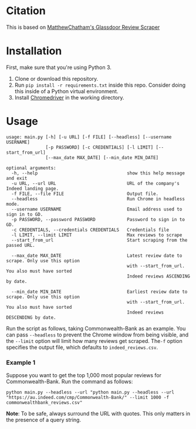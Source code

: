 # Citation
This is based on [MatthewChatham's Glassdoor Review Scraper](https://github.com/MatthewChatham/glassdoor-review-scraper)

# Installation
First, make sure that you're using Python 3.

1. Clone or download this repository.
2. Run `pip install -r requirements.txt` inside this repo. Consider doing this inside of a Python virtual environment.
3. Install [Chromedriver](http://chromedriver.chromium.org/) in the working directory.

# Usage
```
usage: main.py [-h] [-u URL] [-f FILE] [--headless] [--username USERNAME]
               [-p PASSWORD] [-c CREDENTIALS] [-l LIMIT] [--start_from_url] 
               [--max_date MAX_DATE] [--min_date MIN_DATE]

optional arguments:
  -h, --help                                  show this help message and exit
  -u URL, --url URL                           URL of the company's Indeed landing page.
  -f FILE, --file FILE                        Output file.
  --headless                                  Run Chrome in headless mode.
  --username USERNAME                         Email address used to sign in to GD.
  -p PASSWORD, --password PASSWORD            Password to sign in to GD.
  -c CREDENTIALS, --credentials CREDENTIALS   Credentials file
  -l LIMIT, --limit LIMIT                     Max reviews to scrape
  --start_from_url                            Start scraping from the passed URL.
  
  --max_date MAX_DATE                         Latest review date to scrape. Only use this option
                                              with --start_from_url. You also must have sorted
                                              Indeed reviews ASCENDING by date.
                                              
  --min_date MIN_DATE                         Earliest review date to scrape. Only use this option
                                              with --start_from_url. You also must have sorted
                                              Indeed reviews DESCENDING by date.
```

Run the script as follows, taking Commonwealth-Bank as an example. You can pass `--headless` to prevent the Chrome window from being visible, and the `--limit` option will limit how many reviews get scraped. The`-f` option specifies the output file, which defaults to `indeed_reviews.csv`.  

### Example 1
Suppose you want to get the top 1,000 most popular reviews for Commonwealth-Bank. Run the command as follows:

`python main.py --headless --url "python main.py --headless --url "https://au.indeed.com/cmp/Commonwealth-Bank/" --limit 1000 -f commonwealthbank_reviews.csv"`

**Note**: To be safe, always surround the URL with quotes. This only matters in the presence of a query string.

